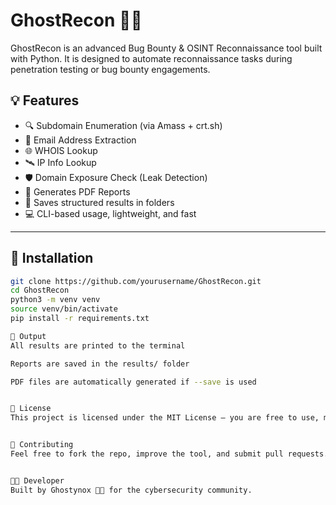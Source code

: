 # GhostRecon 🕵️‍♂️

GhostRecon is an advanced Bug Bounty & OSINT Reconnaissance tool built with Python. It is designed to automate reconnaissance tasks during penetration testing or bug bounty engagements.

## 💡 Features

- 🔍 Subdomain Enumeration (via Amass + crt.sh)
- 📧 Email Address Extraction
- 🌐 WHOIS Lookup
- 🛰️ IP Info Lookup
- 🛡️ Domain Exposure Check (Leak Detection)
- 📝 Generates PDF Reports
- 📁 Saves structured results in folders
- 💻 CLI-based usage, lightweight, and fast

---

## 🚀 Installation

```bash
git clone https://github.com/yourusername/GhostRecon.git
cd GhostRecon
python3 -m venv venv
source venv/bin/activate
pip install -r requirements.txt

📂 Output
All results are printed to the terminal

Reports are saved in the results/ folder

PDF files are automatically generated if --save is used


📄 License
This project is licensed under the MIT License — you are free to use, modify, and share.


🤝 Contributing
Feel free to fork the repo, improve the tool, and submit pull requests.


👨‍💻 Developer
Built by Ghostynox 🐱‍💻 for the cybersecurity community.
